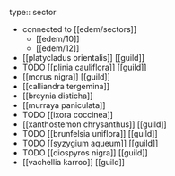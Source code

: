 type:: sector

- connected to [[edem/sectors]]
	- [[edem/10]]
	- [[edem/12]]
- [[platycladus orientalis]] [[guild]]
- TODO [[plinia cauliflora]] [[guild]]
- [[morus nigra]] [[guild]]
- [[calliandra tergemina]]
- [[breynia disticha]]
- [[murraya paniculata]]
- TODO [[ixora coccinea]]
- [[xanthostemon chrysanthus]] [[guild]]
- TODO [[brunfelsia uniflora]] [[guild]]
- TODO [[syzygium aqueum]] [[guild]]
- TODO [[diospyros nigra]] [[guild]]
- [[vachellia karroo]] [[guild]]
